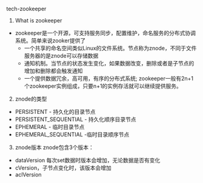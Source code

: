 tech-zookeeper

1. What is zookeeper
* zookeeper是一个开源，可支持服务同步，配置维护，命名服务的分布式协调系统。简单来说zooker提供了
  * 一个共享的命名空间类似Linux的文件系统。节点称为znode，不同于文件服务器的是znode可以存储数据
  * 通知机制。当节点的状态发生变化，如果数据改变，删除或者是子节点的增加和删除都会触发通知
  * 一个提供数据冗余，高可用，有序的分布式系统; zookeeper一般有2n+1个zookeeper实例组成，只要n+1的实例存活就可以继续提供服务。
  
2. znode的类型
  * PERSISTENT - 持久化的目录节点
  * PERSISTENT_SEQUENTIAL - 持久化顺序目录节点
  * EPHEMERAL - 临时目录节点
  * EPHEMERAL_SEQUENTIAL -临时目录顺序节点
  
3. znode版本
znode包含3个版本：
* dataVersion 每次set数据时版本会增加，无论数据是否有变化
* cVersion，子节点变化时，该版本会增加
* aclVersion 



